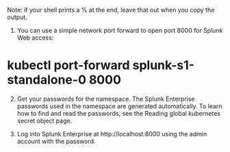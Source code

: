 Note: if your shell prints a % at the end, leave that out when you copy the output.

1. You can use a simple network port forward to open port 8000 for Splunk Web access:
   
# kubectl port-forward splunk-s1-standalone-0 8000

2. Get your passwords for the namespace. The Splunk Enterprise passwords used in the namespace are generated automatically. To learn how to find and read the passwords, see the Reading global kubernetes secret object page.

3. Log into Splunk Enterprise at http://localhost:8000 using the admin account with the password.
